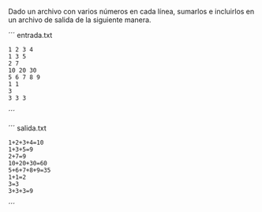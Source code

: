 Dado un archivo con varios números en cada línea, sumarlos e incluirlos en un archivo de salida de la siguiente manera.

´´´
	entrada.txt

	1 2 3 4
	1 3 5
	2 7
	10 20 30
	5 6 7 8 9
	1 1
	3
	3 3 3
´´´


´´´
	salida.txt
	
	1+2+3+4=10
	1+3+5=9
	2+7=9
	10+20+30=60
	5+6+7+8+9=35
	1+1=2
	3=3
	3+3+3=9
´´´